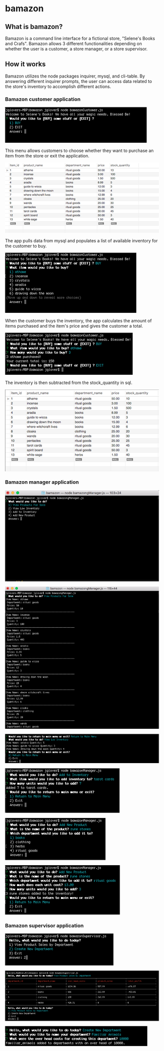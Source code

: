 # bamazon
## What is bamazon?
Bamazon is a command line interface for a fictional store, "Selene's Books and Crafs". Bamazon allows 3 different functionalities
depending on whether the user is a customer, a store manager, or a store supervisor. 

## How it works
Bamazon utilizes the node packages inquirer, mysql, and cli-table. By answering different inquirer prompts, the user can access data related
to the store's inventory to accomplish different actions.

### Bamazon customer application

![customer menu](/bamazonscreenshots/main_menu.png)

This menu allows customers to choose whether they want to purchase an item from the store or exit the application.

![inventory in sql](/bamazonscreenshots/stock_before_buy.png)

The app pulls data from mysql and populates a list of available inventory for the customer to buy.

![show customer inventory](/bamazonscreenshots/buy_options.png)

When the customer buys the inventory, the app calculates the amount of items purchased and the item's price and gives the customer a total.

![customer buy](/bamazonscreenshots/customer_buy.png)

The inventory is then subtracted from the stock_quantity in sql.

![inventory in sql after buy](/bamazonscreenshots/stock_after_buy.png)


### Bamazon manager application
![manager menu](/bamazonscreenshots/main_menu_man.png)

![view all products](/bamazonscreenshots/view_inventory.png)

![view low inventory](/bamazonscreenshots/low_inventory_command.png)

![add to inventory](/bamazonscreenshots/add_inventory.png)

![add to inventory department list](/bamazonscreenshots/add_product_dept.png)

![add to inventory](/bamazonscreenshots/add_product.png)

### Bamazon supervisor application
![supervisor main menu](/bamazonscreenshots/main_menu_sup.png)

![view departments](/bamazonscreenshots/view_depts.png)

![add department](/bamazonscreenshots/add_dept.png)
